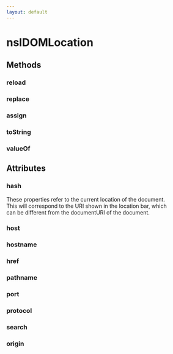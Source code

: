 ```yaml
---
layout: default
---
```


# nsIDOMLocation #

## Methods ##

### reload ###

### replace ###

### assign ###

### toString ###

### valueOf ###

## Attributes ##

### hash ###
  
These properties refer to the current location of the document.  
This will correspond to the URI shown in the location bar, which  
can be different from the documentURI of the document.  
  

### host ###

### hostname ###

### href ###

### pathname ###

### port ###

### protocol ###

### search ###

### origin ###
